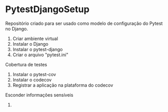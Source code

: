 # PytestDjangoSetup

Repositório criado para ser usado como modelo de configuração do Pytest no Django.

1. Criar ambiente virtual
2. Instalar o Django
3. Instalar o pytest-django
4. Criar o arquivo "pytest.ini"

Cobertura de testes

1. Instalar o pytest-cov
2. Instalar o codecov
3. Registrar a aplicação na plataforma do codecov

Esconder informações sensíveis

1. 